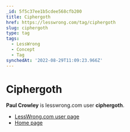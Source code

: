 ```yaml
---
_id: 5f5c37ee1b5cdee568cfb200
title: Ciphergoth
href: https://lesswrong.com/tag/ciphergoth
slug: ciphergoth
type: tag
tags:
  - LessWrong
  - Concept
  - Tag
synchedAt: '2022-08-29T11:09:23.966Z'
---
```

# Ciphergoth

**Paul Crowley** is lesswrong.com user **ciphergoth**.

- [LessWrong.com user page](http://lesswrong.com/user/ciphergoth/)
- [Home page](http://www.ciphergoth.org/)